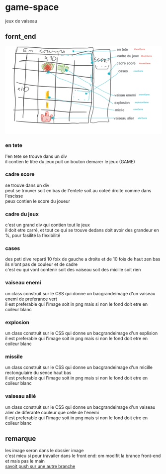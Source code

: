 # game-space
jeux de vaiseau

## fornt_end
![alt text](image/games.png)

### en tete
l'en tete se trouve dans un div        
il contien le titre du jeux puit un bouton demarer le jeux  (GAME)

### cadre score
se trouve dans un div       
peut se trouver soit en bas de l'entete soit au coteé droite comme dans l'escisse        
peux contien le score du joueur      

### cadre du jeux
c'est un grand div qui contien tout le jeux        
il doit etre carré, et tout ce qui se trouve dedans doit avoir des  grandeur en %, pour fasilité la flexibilité  

### cases
des peti dive reparti 10 foix de gauche a droite et de 10 fois de haut zen bas  
ils n'ont pas de couleur et de cadre  
c'est eu qui vont contenir soit des vaiseau soit des micille soit rien  

### vaiseau enemi
un class construit sur le CSS qui donne un bacgrandeimage d'un vaiseau enemi de preferance vert  
il est preferable qui l'image soit in png mais si non le fond doit etre en coileur blanc  
  
### explosion
un class construit sur le CSS qui donne un bacgrandeimage d'un esplision  
il est preferable qui l'image soit in png mais si non le fond doit etre en coileur blanc  

### missile
un class construit sur le CSS qui donne un bacgrandeimage d'un micille  
rectongulaire du sence haut bas  
il est preferable qui l'image soit in png mais si non le fond doit etre en coileur blanc  

### vaiseau allié
un class construit sur le CSS qui donne un bacgrandeimage d'un vaiseau alier de diferante couleur que celle de l'enemi  
il est preferable qui l'image soit in png mais si non le fond doit etre en coileur blanc  

## remarque
les image seron dans le dossier image  
c'est mieu si pour travailer dans le front end: om modifit la brance front-end et mais pas le main   
 	[savoit push sur une autre branche](https://www.theserverside.com/blog/Coffee-Talk-Java-News-Stories-and-Opinions/git-push-new-branch-remote-github-gitlab-upstream-example)  